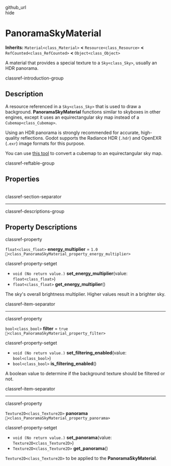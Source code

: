 github\_url  
hide

# PanoramaSkyMaterial

**Inherits:** `Material<class_Material>` **&lt;**
`Resource<class_Resource>` **&lt;** `RefCounted<class_RefCounted>`
**&lt;** `Object<class_Object>`

A material that provides a special texture to a `Sky<class_Sky>`,
usually an HDR panorama.

classref-introduction-group

## Description

A resource referenced in a `Sky<class_Sky>` that is used to draw a
background. **PanoramaSkyMaterial** functions similar to skyboxes in
other engines, except it uses an equirectangular sky map instead of a
`Cubemap<class_Cubemap>`.

Using an HDR panorama is strongly recommended for accurate, high-quality
reflections. Godot supports the Radiance HDR (`.hdr`) and OpenEXR
(`.exr`) image formats for this purpose.

You can use [this
tool](https://danilw.github.io/GLSL-howto/cubemap_to_panorama_js/cubemap_to_panorama.html)
to convert a cubemap to an equirectangular sky map.

classref-reftable-group

## Properties

<table>
<tbody>
<tr>
</tr>
<tr>
</tr>
<tr>
</tr>
</tbody>
</table>

classref-section-separator

------------------------------------------------------------------------

classref-descriptions-group

## Property Descriptions

classref-property

`float<class_float>` **energy\_multiplier** = `1.0`
`🔗<class_PanoramaSkyMaterial_property_energy_multiplier>`

classref-property-setget

-   `void (No return value.)` **set\_energy\_multiplier**(value:
    `float<class_float>`)
-   `float<class_float>` **get\_energy\_multiplier**()

The sky's overall brightness multiplier. Higher values result in a
brighter sky.

classref-item-separator

------------------------------------------------------------------------

classref-property

`bool<class_bool>` **filter** = `true`
`🔗<class_PanoramaSkyMaterial_property_filter>`

classref-property-setget

-   `void (No return value.)` **set\_filtering\_enabled**(value:
    `bool<class_bool>`)
-   `bool<class_bool>` **is\_filtering\_enabled**()

A boolean value to determine if the background texture should be
filtered or not.

classref-item-separator

------------------------------------------------------------------------

classref-property

`Texture2D<class_Texture2D>` **panorama**
`🔗<class_PanoramaSkyMaterial_property_panorama>`

classref-property-setget

-   `void (No return value.)` **set\_panorama**(value:
    `Texture2D<class_Texture2D>`)
-   `Texture2D<class_Texture2D>` **get\_panorama**()

`Texture2D<class_Texture2D>` to be applied to the
**PanoramaSkyMaterial**.
